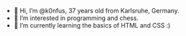- 👋 Hi, I’m @k0nfus, 37 years old from Karlsruhe, Germany.
- 👀 I’m interested in programming and chess.
- 🌱 I’m currently learning the basics of HTML and CSS :)
